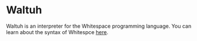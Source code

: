 # Waltuh

Waltuh is an interpreter for the Whitespace programming language.
You can learn about the syntax of Whitespce [here](https://esolangs.org/wiki/Whitespace).
